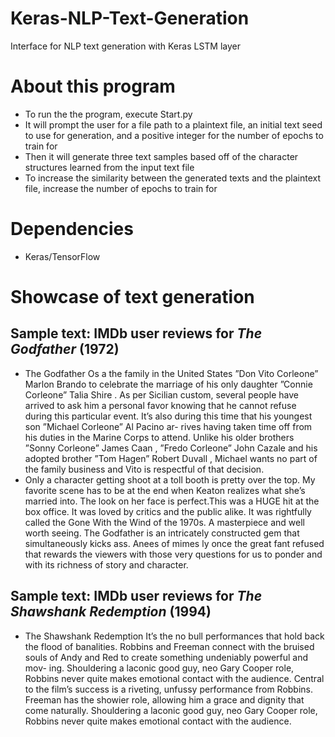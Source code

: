 # Keras-NLP-Text-Generation
Interface for NLP text generation with Keras LSTM layer

# About this program
- To run the the program, execute Start.py
- It will prompt the user for a file path to a plaintext file, an initial text seed to use for generation, and a positive integer for the number of epochs to train for
- Then it will generate three text samples based off of the character structures learned from the input text file
- To increase the similarity between the generated texts and the plaintext file, increase the number of epochs to train for

# Dependencies
- Keras/TensorFlow

# Showcase of text generation

## Sample text: IMDb user reviews for *The Godfather* (1972)

- The Godfather Os a the family in the United States ”Don Vito Corleone” Marlon Brando to celebrate the marriage of his only daughter ”Connie Corleone” Talia Shire . As per Sicilian custom, several people have arrived to ask him a personal favor knowing that he cannot refuse during this particular event. It’s also during this time that his youngest son ”Michael Corleone” Al Pacino ar- rives having taken time off from his duties in the Marine Corps to attend. Unlike his older brothers ”Sonny Corleone” James Caan , ”Fredo Corleone” John Cazale and his adopted brother ”Tom Hagen” Robert Duvall , Michael wants no part of the family business and Vito is respectful of that decision.
- Only a character getting shoot at a toll booth is pretty over the top. My favorite scene has to be at the end when Keaton realizes what she’s married into. The look on her face is perfect.This was a HUGE hit at the box office. It was loved by critics and the public alike. It was rightfully called the Gone With the Wind of the 1970s. A masterpiece and well worth seeing. The Godfather is an intricately constructed gem that simultaneously kicks ass. Anees of mimes ly once the great fant refused that rewards the viewers with those very questions for us to ponder and with its richness of story and character.

## Sample text: IMDb user reviews for *The Shawshank Redemption* (1994)

- The Shawshank Redemption It’s the no bull performances that hold back the flood of banalities. Robbins and Freeman connect with the bruised souls of Andy and Red to create something undeniably powerful and mov- ing. Shouldering a laconic good guy, neo Gary Cooper role, Robbins never quite makes emotional contact with the audience. Central to the film’s success is a riveting, unfussy performance from Robbins. Freeman has the showier role, allowing him a grace and dignity that come naturally. Shouldering a laconic good guy, neo Gary Cooper role, Robbins never quite makes emotional contact with the audience.
